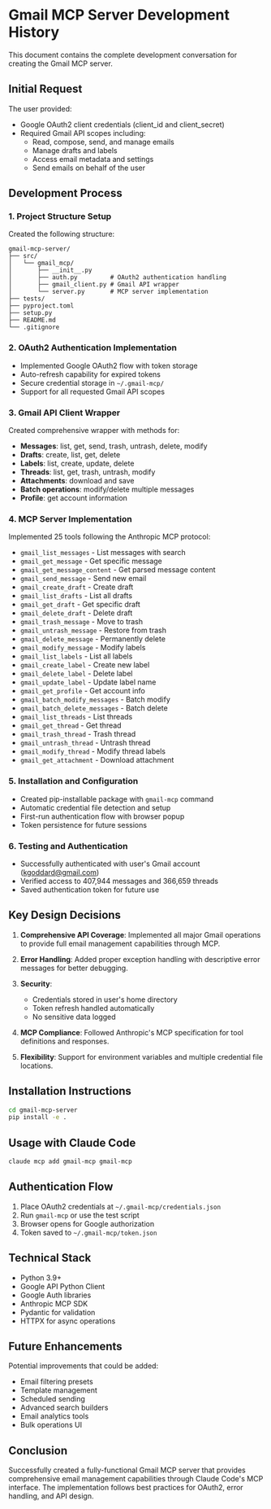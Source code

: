 # Gmail MCP Server Development History

This document contains the complete development conversation for creating the Gmail MCP server.

## Initial Request

The user provided:
- Google OAuth2 client credentials (client_id and client_secret)
- Required Gmail API scopes including:
  - Read, compose, send, and manage emails
  - Manage drafts and labels
  - Access email metadata and settings
  - Send emails on behalf of the user

## Development Process

### 1. Project Structure Setup
Created the following structure:
```
gmail-mcp-server/
├── src/
│   └── gmail_mcp/
│       ├── __init__.py
│       ├── auth.py         # OAuth2 authentication handling
│       ├── gmail_client.py # Gmail API wrapper
│       └── server.py       # MCP server implementation
├── tests/
├── pyproject.toml
├── setup.py
├── README.md
└── .gitignore
```

### 2. OAuth2 Authentication Implementation
- Implemented Google OAuth2 flow with token storage
- Auto-refresh capability for expired tokens
- Secure credential storage in `~/.gmail-mcp/`
- Support for all requested Gmail API scopes

### 3. Gmail API Client Wrapper
Created comprehensive wrapper with methods for:
- **Messages**: list, get, send, trash, untrash, delete, modify
- **Drafts**: create, list, get, delete
- **Labels**: list, create, update, delete
- **Threads**: list, get, trash, untrash, modify
- **Attachments**: download and save
- **Batch operations**: modify/delete multiple messages
- **Profile**: get account information

### 4. MCP Server Implementation
Implemented 25 tools following the Anthropic MCP protocol:
- `gmail_list_messages` - List messages with search
- `gmail_get_message` - Get specific message
- `gmail_get_message_content` - Get parsed message content
- `gmail_send_message` - Send new email
- `gmail_create_draft` - Create draft
- `gmail_list_drafts` - List all drafts
- `gmail_get_draft` - Get specific draft
- `gmail_delete_draft` - Delete draft
- `gmail_trash_message` - Move to trash
- `gmail_untrash_message` - Restore from trash
- `gmail_delete_message` - Permanently delete
- `gmail_modify_message` - Modify labels
- `gmail_list_labels` - List all labels
- `gmail_create_label` - Create new label
- `gmail_delete_label` - Delete label
- `gmail_update_label` - Update label name
- `gmail_get_profile` - Get account info
- `gmail_batch_modify_messages` - Batch modify
- `gmail_batch_delete_messages` - Batch delete
- `gmail_list_threads` - List threads
- `gmail_get_thread` - Get thread
- `gmail_trash_thread` - Trash thread
- `gmail_untrash_thread` - Untrash thread
- `gmail_modify_thread` - Modify thread labels
- `gmail_get_attachment` - Download attachment

### 5. Installation and Configuration
- Created pip-installable package with `gmail-mcp` command
- Automatic credential file detection and setup
- First-run authentication flow with browser popup
- Token persistence for future sessions

### 6. Testing and Authentication
- Successfully authenticated with user's Gmail account (kgoddard@gmail.com)
- Verified access to 407,944 messages and 366,659 threads
- Saved authentication token for future use

## Key Design Decisions

1. **Comprehensive API Coverage**: Implemented all major Gmail operations to provide full email management capabilities through MCP.

2. **Error Handling**: Added proper exception handling with descriptive error messages for better debugging.

3. **Security**: 
   - Credentials stored in user's home directory
   - Token refresh handled automatically
   - No sensitive data logged

4. **MCP Compliance**: Followed Anthropic's MCP specification for tool definitions and responses.

5. **Flexibility**: Support for environment variables and multiple credential file locations.

## Installation Instructions

```bash
cd gmail-mcp-server
pip install -e .
```

## Usage with Claude Code

```bash
claude mcp add gmail-mcp gmail-mcp
```

## Authentication Flow

1. Place OAuth2 credentials at `~/.gmail-mcp/credentials.json`
2. Run `gmail-mcp` or use the test script
3. Browser opens for Google authorization
4. Token saved to `~/.gmail-mcp/token.json`

## Technical Stack

- Python 3.9+
- Google API Python Client
- Google Auth libraries
- Anthropic MCP SDK
- Pydantic for validation
- HTTPX for async operations

## Future Enhancements

Potential improvements that could be added:
- Email filtering presets
- Template management
- Scheduled sending
- Advanced search builders
- Email analytics tools
- Bulk operations UI

## Conclusion

Successfully created a fully-functional Gmail MCP server that provides comprehensive email management capabilities through Claude Code's MCP interface. The implementation follows best practices for OAuth2, error handling, and API design.